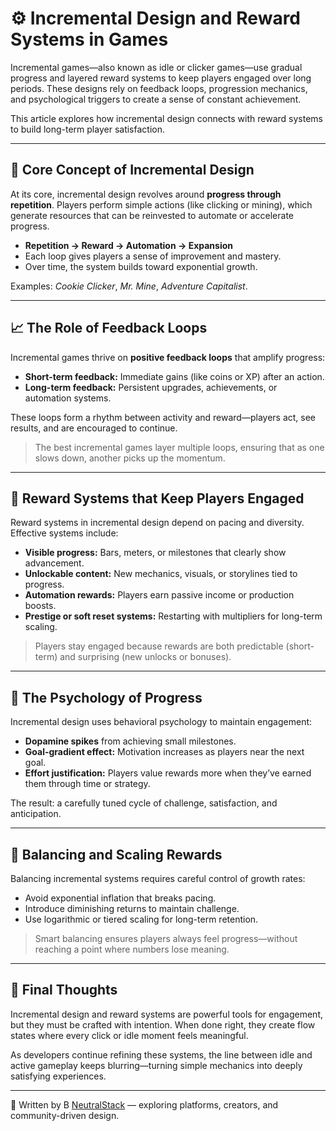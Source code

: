 # ⚙️ Incremental Design and Reward Systems in Games

Incremental games—also known as idle or clicker games—use gradual progress and layered reward systems to keep players engaged over long periods. These designs rely on feedback loops, progression mechanics, and psychological triggers to create a sense of constant achievement.

This article explores how incremental design connects with reward systems to build long-term player satisfaction.

---

## 🧩 Core Concept of Incremental Design

At its core, incremental design revolves around **progress through repetition**. Players perform simple actions (like clicking or mining), which generate resources that can be reinvested to automate or accelerate progress.

- **Repetition → Reward → Automation → Expansion**
- Each loop gives players a sense of improvement and mastery.
- Over time, the system builds toward exponential growth.

Examples: *Cookie Clicker*, *Mr. Mine*, *Adventure Capitalist*.

---

## 📈 The Role of Feedback Loops

Incremental games thrive on **positive feedback loops** that amplify progress:
- **Short-term feedback:** Immediate gains (like coins or XP) after an action.
- **Long-term feedback:** Persistent upgrades, achievements, or automation systems.

These loops form a rhythm between activity and reward—players act, see results, and are encouraged to continue.

> The best incremental games layer multiple loops, ensuring that as one slows down, another picks up the momentum.

---

## 💎 Reward Systems that Keep Players Engaged

Reward systems in incremental design depend on pacing and diversity. Effective systems include:

- **Visible progress:** Bars, meters, or milestones that clearly show advancement.
- **Unlockable content:** New mechanics, visuals, or storylines tied to progress.
- **Automation rewards:** Players earn passive income or production boosts.
- **Prestige or soft reset systems:** Restarting with multipliers for long-term scaling.

> Players stay engaged because rewards are both predictable (short-term) and surprising (new unlocks or bonuses).

---

## 🧠 The Psychology of Progress

Incremental design uses behavioral psychology to maintain engagement:
- **Dopamine spikes** from achieving small milestones.
- **Goal-gradient effect:** Motivation increases as players near the next goal.
- **Effort justification:** Players value rewards more when they’ve earned them through time or strategy.

The result: a carefully tuned cycle of challenge, satisfaction, and anticipation.

---

## 🔄 Balancing and Scaling Rewards

Balancing incremental systems requires careful control of growth rates:
- Avoid exponential inflation that breaks pacing.
- Introduce diminishing returns to maintain challenge.
- Use logarithmic or tiered scaling for long-term retention.

> Smart balancing ensures players always feel progress—without reaching a point where numbers lose meaning.

---

## 🎯 Final Thoughts

Incremental design and reward systems are powerful tools for engagement, but they must be crafted with intention. When done right, they create flow states where every click or idle moment feels meaningful.

As developers continue refining these systems, the line between idle and active gameplay keeps blurring—turning simple mechanics into deeply satisfying experiences.

---

📝 Written by B [NeutralStack](https://github.com/neutralstack) — exploring platforms, creators, and community-driven design.
